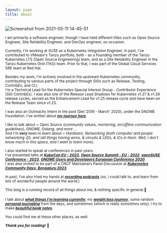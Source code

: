 ```yaml
---
layout: page
title: About
---
```


![Screenshot from 2021-05-11 14-45-51](https://user-images.githubusercontent.com/30499743/117791150-a4ba9900-b267-11eb-8412-e477087f70c3.png)


<sub>I am primarily a software engineer, though I have held different titles such as Open Source Engineer, Site Reliability Engineer, and DevOps engineer, on occasion.</sub>

<sub>Currently, I'm working at SUSE as a Kubernetes Integration Engineer. In past, I've contributed to VMware's Tanzu portfolio, both - as a Founding member of the Tanzu Kubernetes LTS (Open Source Engineering) team, and as a Site Reliability Engineer in the Tanzu Kubernetes Grid (TKG) team.  Prior to that, I was part of the Global Cloud Services SRE team at Red Hat.</sub>

<sub>Besides my work, I'm actively involved in the upstream Kubernetes community, contributing to various parts of the project through SIGs such as Release, Testing, ContribEx, and CLI.</sub>
</br>
<sub>I'm a Technical Lead for the Kubernetes Special Interest Group - Contributor Experience (SIG ContribEx). I was also one of the Release Lead Shadows for Kubernetes v1.27 & v1.26 release cycles, served as the Enhancement Lead for v1.25 release cycle and have been on the Release Team since v1.23.</sub>

<sub>I was also an Outreachy intern in the past (Dec'2019 - March' 2020), under the GNOME Foundation. I've written about ***[my journey here](https://www.psaggu.com/outreachy.html)***.</sub>

<sub>I like to talk about ~ *Open Source (community values, mentoring, on/offline communication guidelines), GNOME, Golang, and more ...*</sub>
</br>
<sub>And I'm ***very*** keen to learn about ~ *Hardware, Networking (both computer and people networking 😉), and (all things having wires, & circuits & LEDs, & ICs in them. Well, I don't know much in this space, and I want to learn more)*.</sub>

<sub>I also started to speak at conferences in past years.</sub>
</br>
<sub>I've presented talks at ***[KubeCon EU - 2023](https://youtu.be/gKKfXTZd7VU)***, ***[Open Source Summit - EU - 2022](https://youtu.be/uuaCygXJfE4)***, ***[openSUSE Conference - 2023](https://youtu.be/Fqvy30A07_U)***, ***[GNOME Users and Developers European Conference 2020](https://youtu.be/OVUGw5Svn5s?si=oNRfifwwolO8Q6rC)***.</sub>
</br>
<sub>I was also invited to be part of a CNCF Maintainers Panel Discussion at _**[Kubernetes Community Days, Bengaluru 2023](https://youtu.be/umTnFlP3FrY?si=fsEAPbpvhyFDM3Kd)**_.</sub>

<sub>In past, I've also tried my hands at ***[recording podcasts](https://www.youtube.com/watch?v=LnnFjscF4Wc&t=3641s)*** (so, I could talk to, and learn from lots of wonderful people around the world.)</sub>

<sub>This blog is a running record of all things about me, & nothing specific in general.🙂</sub>    
</br>
<sub>I talk about ***[what things I'm learning currently](https://www.psaggu.com/)***, my ***[weight loss journey](https://www.psaggu.com/fitness.html)***, some random ***[personal journaling](https://www.psaggu.com/journal.html)*** from the days, and sometimes (which is really *sometimes* only), I try to make ***[beautiful book notes](https://www.psaggu.com/notes.html)***.</sub>

<sub>You could find me at these other places, as well:</sub>
</br>
<p class="social-icons">
  <a href="https://twitter.com/_psaggu"><i class="fab fa-twitter fa-2x"></i></a>
  <a href="https://github.com/priyankasaggu11929"><i class="fab fa-github fa-2x"></i></a>
  <a href="https://gitlab.gnome.org/psaggu"><i class="fab fa-gitlab fa-2x"></i></a>
  <a href="www.linkedin.com/in/psaggu/"><i class="fab fa-linkedin-in fa-2x"></i></a>
</p>


<sub>***Thank you for reading!*** 🙏 </sub>
